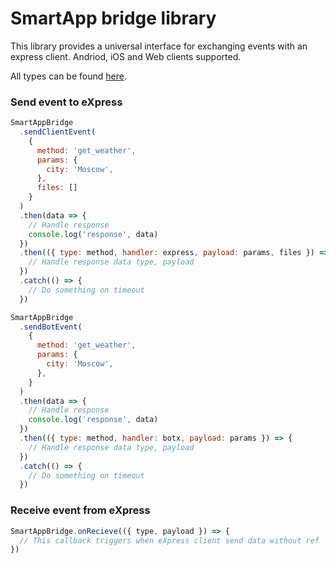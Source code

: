 # SmartApp bridge library

This library provides a universal interface for exchanging events with an express client.
Andriod, iOS and Web clients supported.

All types can be found [here](https://smartapp.ccsteam.xyz/smartapp-bridge/).

### Send event to eXpress

```js
SmartAppBridge
  .sendClientEvent(
    {
      method: 'get_weather',
      params: {
        city: 'Moscow',
      },
      files: []
    }
  )
  .then(data => {
    // Handle response
    console.log('response', data)
  })
  .then(({ type: method, handler: express, payload: params, files }) => {
    // Handle response data type, payload
  })
  .catch(() => {
    // Do something on timeout
  })
```

```js
SmartAppBridge
  .sendBotEvent(
    {
      method: 'get_weather',
      params: {
        city: 'Moscow',
      },
    }
  )
  .then(data => {
    // Handle response
    console.log('response', data)
  })
  .then(({ type: method, handler: botx, payload: params }) => {
    // Handle response data type, payload
  })
  .catch(() => {
    // Do something on timeout
  })
```

### Receive event from eXpress
```js
SmartAppBridge.onRecieve(({ type, payload }) => {
  // This callback triggers when eXpress client send data without ref
})
```
